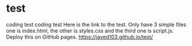 # test
coding test 
coding test Here is the link to the test. Only have 3 simple files one is index.html, the other is styles.css and the third one is script.js.
Deploy this on GitHub pages.
https://javed103.github.io/test/

